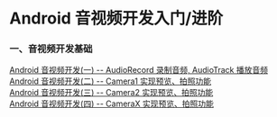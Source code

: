 # Android 音视频开发入门/进阶

### 一、音视频开发基础

[Android 音视频开发(一) -- AudioRecord 录制音频, AudioTrack 播放音频](/audio/README.md)
<br>
[Android 音视频开发(二) -- Camera1 实现预览、拍照功能](/camera1/README.md)
<br>
[Android 音视频开发(三) -- Camera2 实现预览、拍照功能](/camera2/README.md)
<br>
[Android 音视频开发(四) -- CameraX 实现预览、拍照功能](/cameraX/README.md)

